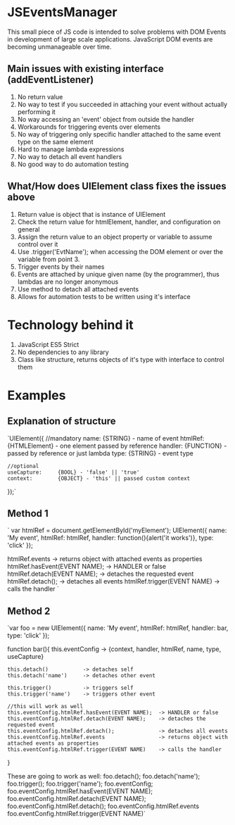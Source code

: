 # JSEventsManager
This small piece of JS code is intended to solve problems with DOM Events in development of large scale applications.
JavaScript DOM events are becoming unmanageable over time.

## Main issues with existing interface (addEventListener)

1. No return value
2. No way to test if you succeeded in attaching your event without actually performing it
3. No way accessing an 'event' object from outside the handler
4. Workarounds for triggering events over elements
5. No way of triggering only specific handler attached to the same event type on the same element
6. Hard to manage lambda expressions
7. No way to detach all event handlers
8. No good way to do automation testing


## What/How does UIElement class fixes the issues above

1. Return value is object that is instance of UIElement
2. Check the return value for htmlElement, handler, and configuration on general
3. Assign the return value to an object property or variable to assume control over it
4. Use .trigger('EvtName'); when accessing the DOM element or over the variable from point 3.
5. Trigger events by their names
6. Events are attached by unique given name (by the programmer), thus lambdas are no longer anonymous
7. Use method to detach all attached events
8. Allows for automation tests to be written using it's interface



# Technology behind it

1. JavaScript ES5 Strict
2. No dependencies to any library
3. Class like structure, returns objects of it's type with interface to control them



# Examples

## Explanation of structure
`UIElement({
	//mandatory
	name:			{STRING} - name of event
	htmlRef:		{HTMLElement} - one element passed by reference
	handler:		{FUNCTION} - passed by reference or just lambda
	type:			{STRING} - event type

	//optional
	useCapture:		{BOOL} - 'false' || 'true'
	context:		{OBJECT} - 'this' || passed custom context
});`

## Method 1
`
var htmlRef = document.getElementById('myElement');
UIElement({
	name:		'My event',
	htmlRef:	htmlRef,
	handler:	function(){alert('it works')},
	type:		'click'
});

htmlRef.events                 -> returns object with attached events as properties
htmlRef.hasEvent(EVENT NAME);  -> HANDLER or false
htmlRef.detach(EVENT NAME);    -> detaches the requested event
htmlRef.detach();              -> detaches all events
htmlRef.trigger(EVENT NAME)    -> calls the handler
`

## Method 2
`var foo = new UIElement({
	name:		'My event',
	htmlRef:	htmlRef,
	handler:	bar,
	type:		'click'
});

function bar(){
	this.eventConfig		-> {context, handler, htmlRef, name, type, useCapture}
	
	this.detach()			-> detaches self
	this.detach('name')		-> detaches other event
	
	this.trigger()			-> triggers self
	this.trigger('name')	-> triggers other event
	
	//this will work as well
	this.eventConfig.htmlRef.hasEvent(EVENT NAME);  -> HANDLER or false
	this.eventConfig.htmlRef.detach(EVENT NAME);    -> detaches the requested event
	this.eventConfig.htmlRef.detach();              -> detaches all events
	this.eventConfig.htmlRef.events                 -> returns object with attached events as properties
	this.eventConfig.htmlRef.trigger(EVENT NAME)    -> calls the handler
}

These are going to work as well:
foo.detach();
foo.detach('name');
foo.trigger();
foo.trigger('name');
foo.eventConfig;
foo.eventConfig.htmlRef.hasEvent(EVENT NAME);
foo.eventConfig.htmlRef.detach(EVENT NAME);
foo.eventConfig.htmlRef.detach();
foo.eventConfig.htmlRef.events
foo.eventConfig.htmlRef.trigger(EVENT NAME)`